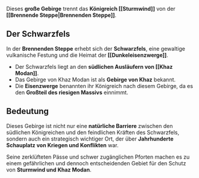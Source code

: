 Dieses **große Gebirge** trennt das **Königreich [[Sturmwind]]** von der **[[Brennende Steppe|Brennenden Steppe]]**.  
## Der Schwarzfels  

In der **Brennenden Steppe** erhebt sich der **Schwarzfels**, eine gewaltige vulkanische Festung und die Heimat der **[[Dunkeleisenzwerge]]**.

- Der Schwarzfels liegt an den **südlichen Ausläufern von [[Khaz Modan]]**.  
- Das Gebirge von Khaz Modan ist als **Gebirge von Khaz** bekannt.  
- Die **Eisenzwerge** benannten ihr Königreich nach diesem Gebirge, da es den **Großteil des riesigen Massivs** einnimmt.  
## Bedeutung  

Dieses Gebirge ist nicht nur eine **natürliche Barriere** zwischen den südlichen Königreichen und den feindlichen Kräften des Schwarzfels, sondern auch ein strategisch wichtiger Ort, der über **Jahrhunderte Schauplatz von Kriegen und Konflikten** war.  

Seine zerklüfteten Pässe und schwer zugänglichen Pforten machen es zu einem gefährlichen und dennoch entscheidenden Gebiet für den Schutz von **Sturmwind und Khaz Modan**.  